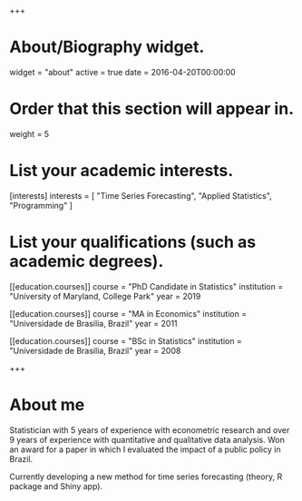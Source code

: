 +++
# About/Biography widget.
widget = "about"
active = true
date = 2016-04-20T00:00:00

# Order that this section will appear in.
weight = 5

# List your academic interests.
[interests]
  interests = [
    "Time Series Forecasting",
    "Applied Statistics",
    "Programming"
  ]

# List your qualifications (such as academic degrees).
[[education.courses]]
  course = "PhD Candidate in Statistics"
  institution = "University of Maryland, College Park"
  year = 2019

[[education.courses]]
  course = "MA in Economics"
  institution = "Universidade de Brasilia, Brazil"
  year = 2011

[[education.courses]]
  course = "BSc in Statistics"
  institution = "Universidade de Brasilia, Brazil"
  year = 2008
 
+++

# About me

Statistician with 5 years of experience with econometric research and over 9 years of experience with quantitative and qualitative data analysis. Won an award for a paper in which I evaluated the impact of a public policy in Brazil. 

Currently developing a new method for time series forecasting (theory, R package and Shiny app). 
